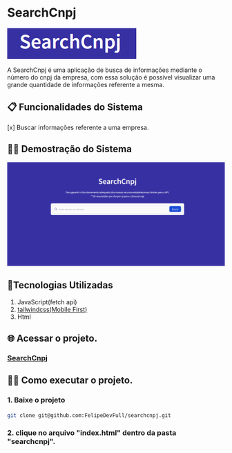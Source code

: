 # SearchCnpj 

![logo](./readme_img/logo.PNG)

A SearchCnpj é uma aplicação de busca de informações mediante o número do cnpj da empresa, com essa solução é possível visualizar uma grande quantidade de informações referente a mesma.

## 📋 Funcionalidades do Sistema

   [x] Buscar informações referente a uma empresa.

## 👨‍🏫 Demostração do Sistema
![animação](./readme_img/Animacao.gif)


## 🔨Tecnologias Utilizadas

 1. JavaScript(fetch api)
 2. [tailwindcss(Mobile First)](https://tailwindcss.com/)
 3. Html

## 🌐 Acessar o projeto.
### [SearchCnpj](https://felipedev-portfolio.vercel.app/projetos/searchcnpj/index.html)

## 👨‍💻 Como executar o projeto.


### 1. Baixe o projeto
```sh
git clone git@github.com:FelipeDevFull/searchcnpj.git
```
### 2. clique no arquivo "index.html" dentro da pasta "searchcnpj".

